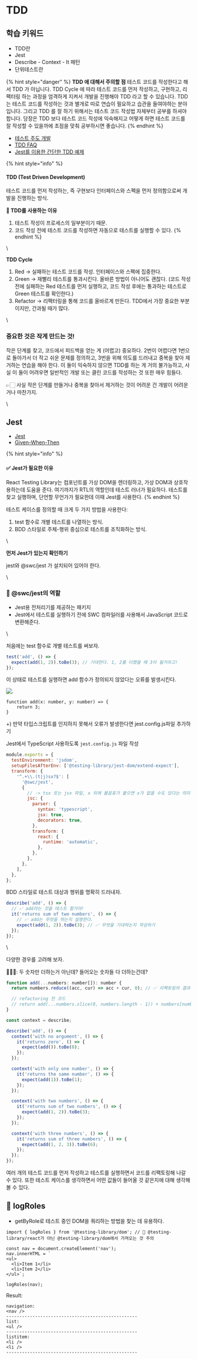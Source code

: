 # TDD

## 학습 키워드

* TDD란
* Jest
* Describe - Context - It 패턴
* 단위테스트란

{% hint style="danger" %}
**TDD 에 대해서 주의할 점** 테스트 코드를 작성한다고 해서 TDD 가 아닙니다. TDD Cycle 에 따라 테스트 코드를 먼저 작성하고, 구현하고, 리팩터링 하는 과정을 엄격하게 지켜서 개발을 진행해야 TDD 라고 할 수 있습니다. TDD 는 테스트 코드를 작성하는 것과 별개로 따로 연습이 필요하고 습관을 들여야하는 분야 입니다. 그리고 TDD 를 잘 하기 위해서는 테스트 코드 작성법 자체부터 공부를 하셔야 합니다. 당장은 TDD 보다 테스트 코드 작성에 익숙해지고 어떻게 하면 테스트 코드를 잘 작성할 수 있을까에 초점을 맞춰 공부하시면 좋습니다.
{% endhint %}

* [테스트 주도 개발](https://github.com/ahastudio/til/blob/main/agile/test-driven-development.md)
* [TDD FAQ](https://github.com/ahastudio/til/blob/main/blog/2016/12-03-tdd-faq.md)
* [Jest를 이용한 간단한 TDD 예제](https://github.com/ahastudio/til/blob/main/jest/20201204-simple-tdd-example.md)

{% hint style="info" %}
#### TDD (Test Driven Development)

테스트 코드를 먼저 작성하는, 즉 구현보다 인터페이스와 스펙을 먼저 정의함으로써 개발을 진행하는 방식.

**🚀 TDD를 사용하는 이유**

1. 테스트 작성이 프로세스의 일부분이기 때문.
2. 코드 작성 전에 테스트 코드를 작성하면 자동으로 테스트를 실행할 수 있다.
{% endhint %}

\\

**TDD Cycle**

1. Red → 실패하는 테스트 코드를 작성. 인터페이스와 스펙에 집중한다.
2. Green → 재빨리 테스트를 통과시킨다. 올바른 방법이 아니어도 괜찮다. (코드 작성 전에 실패하는 Red 테스트를 먼저 실행하고, 코드 작성 후에는 통과하는 테스트로 Green 테스트를 확인한다.)
3. Refactor → 리팩터링을 통해 코드를 올바르게 만든다. TDD에서 가장 중요한 부분이지만, 간과될 때가 많다.

\\

### 중요한 것은 작게 만드는 것!

작은 단계를 찾고, 코드에서 피드백을 얻는 게 (어렵고) 중요하다. 2번이 어렵다면 1번으로 돌아가서 더 작고 쉬운 문제를 정의하고, 3번을 위해 의도를 드러내고 중복을 찾아 제거하는 연습을 해야 한다. 이 둘이 익숙하지 않으면 TDD를 하는 게 거의 불가능하고, 사실 이 둘이 어려우면 일반적인 개발 또는 클린 코드를 작성하는 것 또한 매우 힘들다.

👉🏻 사실 작은 단계를 만들거나 중복을 찾아서 제거하는 것이 어려운 건 개발이 어려운 거나 마찬가지.

\\

## Jest

* [Jest](https://jestjs.io/)
* [Given-When-Then](https://github.com/ahastudio/til/blob/main/blog/2018/12-08-given-when-then.md)

{% hint style="info" %}
#### ✅ Jest가 필요한 이유

React Testing Library는 컴포넌트를 가상 DOM을 렌더링하고, 가상 DOM과 상호작용하는데 도움을 준다. 여기까지가 RTL의 역할인데 테스트 러너가 필요하다. 테스트를 찾고 실행하며, 단언할 무언가가 필요한데 이때 Jest를 사용한다.
{% endhint %}

테스트 케이스를 정의할 때 크게 두 가지 방법을 사용한다:

1. test 함수로 개별 테스트를 나열하는 방식.
2. BDD 스타일로 주체-행위 중심으로 테스트를 조직화하는 방식.

\\

**먼저 Jest가 있는지 확인하기**

jest와 @swc/jest 가 설치되어 있어야 한다.

\\

### 🦖 @swc/jest의 역할

* Jest용 전처리기를 제공하는 패키지
* Jest에서 테스트를 실행하기 전에 SWC 컴파일러를 사용해서 JavaScript 코드로 변환해준다.

\\

처음에는 test 함수로 개별 테스트를 써보자.

```jsx
test('add', () => {
  expect(add(1, 2)).toBe(3); // 기대한다. 1, 2를 더했을 때 3이 될거라고!
});
```

이 상태로 테스트를 실행하면 add 함수가 정의되지 않았다는 오류를 발생시킨다.

![.](images/2023-04-06-15-04-17.png)

```tsx
function add(x: number, y: number) => {
	return 3;
}
```

\+) 만약 타입스크립트를 인지하지 못해서 오류가 발생한다면 jest.config.js파일 추가하기

Jest에서 TypeScript 사용하도록 `jest.config.js` 파일 작성

```jsx
module.exports = {
  testEnvironment: 'jsdom',
  setupFilesAfterEnv: ['@testing-library/jest-dom/extend-expect'],
  transform: {
    '^.+\\.(t|j)sx?$': [
      '@swc/jest',
      {
        // -> tsx 또는 jsx 파일, x 뒤에 물음표가 붙으면 x가 없을 수도 있다는 의미
        jsc: {
          parser: {
            syntax: 'typescript',
            jsx: true,
            decorators: true,
          },
          transform: {
            react: {
              runtime: 'automatic',
            },
          },
        },
      },
    ],
  },
};
```

BDD 스타일로 테스트 대상과 행위를 명확히 드러내자.

```jsx
describe('add', () => {
  // ✅ add라는 것을 테스트 할거야!
  it('returns sum of two numbers', () => {
    // ✅ add는 무엇을 하는지 설명한다.
    expect(add(1, 2)).toBe(3); // ✅ 무엇을 기대하는지 작성하기
  });
});
```

\\

다양한 경우를 고려해 보자.

🤷🏻‍♀️: 두 숫자만 더하는거 아닌데? 들어오는 숫자들 다 더하는건데?

```jsx
function add(...numbers: number[]): number {
  return numbers.reduce((acc, cur) => acc + cur, 0); // ✅ 리팩토링의 결과물!

  // refactoring 전 코드
  // return add(...numbers.slice(0, numbers.length - 1)) + numbers[numbers.length - 1]);
}

const context = describe;

describe('add', () => {
  context('with no argument', () => {
    it('returns zero', () => {
      expect(add()).toBe(0);
    });
  });

  context('with only one number', () => {
    it('returns the same number', () => {
      expect(add(1)).toBe(1);
    });
  });

  context('with two numbers', () => {
    it('returns sum of two numbers', () => {
      expect(add(1, 2)).toBe(3);
    });
  });

  context('with three numbers', () => {
    it('returns sum of three numbers', () => {
      expect(add(1, 2, 3)).toBe(6);
    });
  });
});
```

여러 개의 테스트 코드를 먼저 작성하고 테스트를 실행하면서 코드를 리팩토링해 나갈 수 있다. 또한 테스트 케이스를 생각하면서 어떤 값들이 들어올 것 같은지에 대해 생각해볼 수 있다.

## 🦁 logRoles

* getByRole로 테스트 중인 DOM을 쿼리하는 방법을 찾는 데 유용하다.

```tsx
import { logRoles } from '@testing-library/dom'; // 🚧 @testing-library/react가 아닌 @testing-library/dom에서 가져오는 것 주의

const nav = document.createElement('nav');
nav.innerHTML = `
<ul>
  <li>Item 1</li>
  <li>Item 2</li>
</ul>`;

logRoles(nav);
```

Result:

```tsx
navigation:
<nav />
--------------------------------------------------
list:
<ul />
--------------------------------------------------
listitem:
<li />
<li />
--------------------------------------------------
```
